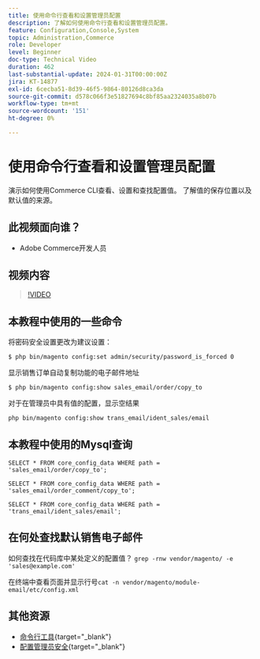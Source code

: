 ```yaml
---
title: 使用命令行查看和设置管理员配置
description: 了解如何使用命令行查看和设置管理员配置。
feature: Configuration,Console,System
topic: Administration,Commerce
role: Developer
level: Beginner
doc-type: Technical Video
duration: 462
last-substantial-update: 2024-01-31T00:00:00Z
jira: KT-14877
exl-id: 6cecba51-8d39-46f5-9864-80126d8ca3da
source-git-commit: d578c066f3e51827694c8bf85aa2324035a8b07b
workflow-type: tm+mt
source-wordcount: '151'
ht-degree: 0%

---
```


# 使用命令行查看和设置管理员配置

演示如何使用Commerce CLI查看、设置和查找配置值。 了解值的保存位置以及默认值的来源。

## 此视频面向谁？

- Adobe Commerce开发人员

## 视频内容

>[!VIDEO](https://video.tv.adobe.com/v/3427123?&learn=on)

## 本教程中使用的一些命令

将密码安全设置更改为建议设置：

`$ php bin/magento config:set admin/security/password_is_forced 0`

显示销售订单自动复制功能的电子邮件地址

`$ php bin/magento config:show sales_email/order/copy_to`

对于在管理员中具有值的配置，显示空结果

`php bin/magento config:show trans_email/ident_sales/email`

## 本教程中使用的Mysql查询

```
SELECT * FROM core_config_data WHERE path = 'sales_email/order/copy_to';

SELECT * FROM core_config_data WHERE path = 'sales_email/order_comment/copy_to';

SELECT * FROM core_config_data WHERE path = 'trans_email/ident_sales/email';
```

## 在何处查找默认销售电子邮件

如何查找在代码库中某处定义的配置值？
`grep -rnw vendor/magento/ -e 'sales@example.com'`

在终端中查看页面并显示行号`cat -n vendor/magento/module-email/etc/config.xml`

## 其他资源

- [命令行工具](https://experienceleague.adobe.com/docs/commerce-operations/configuration-guide/cli/config-cli.html){target="_blank"}
- [配置管理员安全](https://experienceleague.adobe.com/docs/commerce-admin/systems/security/security-admin.html){target="_blank"}
